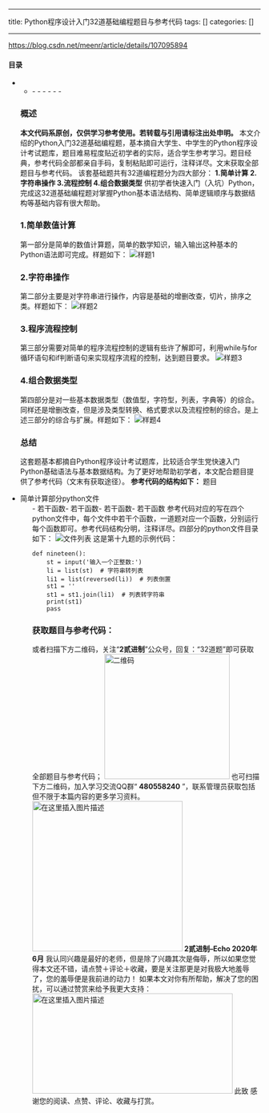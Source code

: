 
--- 
title:  Python程序设计入门32道基础编程题目与参考代码 
tags: []
categories: [] 

---
 https://blog.csdn.net/meenr/article/details/107095894



#### 目录
- <ul><li>- - - - - - 


### 概述

**本文代码系原创，仅供学习参考使用。若转载与引用请标注出处申明。** 本文介绍的Python入门32道基础编程题，基本摘自大学生、中学生的Python程序设计考试题库，题目难易程度贴近初学者的实际，适合学生参考学习。题目经典，参考代码全部都亲自手码，复制粘贴即可运行，注释详尽。文末获取全部题目与参考代码。 该套基础题共有32道编程题分为四大部分： **1.简单计算 2.字符串操作 3.流程控制 4.组合数据类型** 供初学者快速入门（入坑）Python，完成这32道基础编程题对掌握Python基本语法结构、简单逻辑顺序与数据结构等基础内容有很大帮助。

### 1.简单数值计算

第一部分是简单的数值计算题，简单的数学知识，输入输出这种基本的Python语法即可完成。样题如下： <img src="https://img-blog.csdnimg.cn/2020070223523022.png?x-oss-process=image/watermark,type_ZmFuZ3poZW5naGVpdGk,shadow_10,text_aHR0cHM6Ly9ibG9nLmNzZG4ubmV0L21lZW5y,size_16,color_FFFFFF,t_70" alt="样题1">

### 2.字符串操作

第二部分主要是对字符串进行操作，内容是基础的增删改查，切片，排序之类。样题如下： <img src="https://img-blog.csdnimg.cn/20200703000151853.png?x-oss-process=image/watermark,type_ZmFuZ3poZW5naGVpdGk,shadow_10,text_aHR0cHM6Ly9ibG9nLmNzZG4ubmV0L21lZW5y,size_16,color_FFFFFF,t_70" alt="样题2">

### 3.程序流程控制

第三部分需要对简单的程序流程控制的逻辑有些许了解即可，利用while与for循环语句和if判断语句来实现程序流程的控制，达到题目要求。 <img src="https://img-blog.csdnimg.cn/20200703000355392.png" alt="样题3">

### 4.组合数据类型

第四部分是对一些基本数据类型（数值型，字符型，列表，字典等）的综合。同样还是增删改查，但是涉及类型转换、格式要求以及流程控制的综合。是上述三部分的综合与扩展。样题如下： <img src="https://img-blog.csdnimg.cn/20200703000525838.png?x-oss-process=image/watermark,type_ZmFuZ3poZW5naGVpdGk,shadow_10,text_aHR0cHM6Ly9ibG9nLmNzZG4ubmV0L21lZW5y,size_16,color_FFFFFF,t_70" alt="样题4">

### 总结

这套题基本都摘自Python程序设计考试题库，比较适合学生党快速入门Python基础语法与基本数据结构。为了更好地帮助初学者，本文配合题目提供了参考代码（文末有获取途径）。 **参考代码的结构如下：** 题目
<li>简单计算部分python文件 
  <ul>- 若干函数- 若干函数- 若干函数- 若干函数
参考代码对应的写在四个python文件中，每个文件中若干个函数，一道题对应一个函数，分别运行每个函数即可。参考代码结构分明，注释详尽。四部分的python文件目录如下： <img src="https://img-blog.csdnimg.cn/20200703001529611.png" alt="文件列表"> 这是第十九题的示例代码：

```
def nineteen():
    st = input('输入一个正整数:')
    li = list(st)  # 字符串转列表
    li1 = list(reversed(li))  # 列表倒置
    st1 = ''
    st1 = st1.join(li1)  # 列表转字符串
    print(st1)
    pass

```

### 获取题目与参考代码：

 或者扫描下方二维码，关注“**2贰进制**”公众号，回复：“32道题”即可获取全部题目与参考代码； <img src="https://img-blog.csdnimg.cn/2020070300554991.png?x-oss-process=image/watermark,type_ZmFuZ3poZW5naGVpdGk,shadow_10,text_aHR0cHM6Ly9ibG9nLmNzZG4ubmV0L21lZW5y,size_16,color_FFFFFF,t_70#pic_center" alt="二维码" width="250" height="250"> 也可扫描下方二维码，加入学习交流QQ群“ **480558240** ”，联系管理员获取包括但不限于本篇内容的更多学习资料。 <img src="https://img-blog.csdnimg.cn/2020071217121655.png?x-oss-process=image/watermark,type_ZmFuZ3poZW5naGVpdGk,shadow_10,text_aHR0cHM6Ly9ibG9nLmNzZG4ubmV0L21lZW5y,size_16,color_FFFFFF,t_70#pic_center" alt="在这里插入图片描述" width="300" height="300"> **2贰进制–Echo 2020年6月** 我认同兴趣是最好的老师，但是除了兴趣其次是侮辱，所以如果您觉得本文还不错，请点赞＋评论＋收藏，要是关注那更是对我极大地羞辱了，您的羞辱便是我前进的动力！ 如果本文对你有所帮助，解决了您的困扰，可以通过赞赏来给予我更大支持： <img src="https://img-blog.csdnimg.cn/20210424133535613.png?x-oss-process=image/watermark,type_ZmFuZ3poZW5naGVpdGk,shadow_10,text_aHR0cHM6Ly9ibG9nLmNzZG4ubmV0L21lZW5y,size_16,color_FFFFFF,t_70#pic_center" alt="在这里插入图片描述" width="400" height="200"> 此致 感谢您的阅读、点赞、评论、收藏与打赏。
